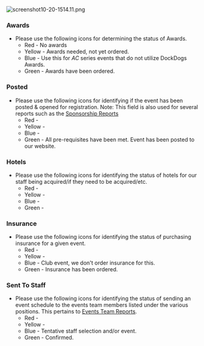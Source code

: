 
![screenshot10-20-1514.11.png](https://bitbucket.org/repo/ppdrXq/images/985898460-screenshot10-20-1514.11.png)

### Awards
* Please use the following icons for determining the status of Awards.
	* Red - No awards 
	* Yellow - Awards needed, not yet ordered.
	* Blue - Use this for _AC_ series events that do not utilize DockDogs Awards.
	* Green - Awards have been ordered.


### Posted
* Please use the following icons for identifying if the event has been posted & opened for registration. Note: This field is also used for several reports such as the [Sponsorship Reports](http://dockdogs.github.io/dockdogs-scheduling/reporting/pre-built-sponsors-report/#confirmed-versus-tentative-status) 
	* Red - 
	* Yellow - 
	* Blue - 
	* Green - All pre-requisites have been met. Event has been posted to our website.

### Hotels
* Please use the following icons for identifying the status of hotels for our staff being acquired/if they need to be acquired/etc. 
	* Red - 
	* Yellow - 
	* Blue - 
	* Green - 

### Insurance
* Please use the following icons for identifying the status of purchasing insurance for a given event. 
	* Red - 
	* Yellow -
	* Blue - Club event, we don't order insurance for this. 
	* Green - Insurance has been ordered.


### Sent To Staff
* Please use the following icons for identifying the status of sending an event schedule to the events team members listed under the various positions. This pertains to [Events Team Reports](reporting/events-team-reports/).
	* Red - 
	* Yellow - 
	* Blue - Tentative staff selection and/or event.
	* Green - Confirmed.